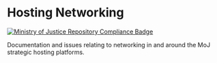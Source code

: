 # Hosting Networking

[![Ministry of Justice Repository Compliance Badge](https://github-community.service.justice.gov.uk/repository-standards/api/hosting-networking/badge)](https://github-community.service.justice.gov.uk/repository-standards/hosting-networking)

Documentation and issues relating to networking in and around the MoJ strategic hosting platforms.
